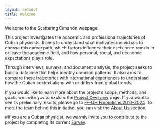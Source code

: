 ```yaml
---
layout: default
title: Welcome
---
```

Welcome to the Scattering Cimarrón webpage! 

This project investigates the academic and professional trajectories of Cuban physicists. It aims to understand what motivates individuals to choose this career path, which factors influence their decision to remain in or leave the academic field, and how personal, social, and economic expectations play a role. 

Through interviews, surveys, and document analysis, the project seeks to build a database that helps identify common patterns. It also aims to compare these trajectories with international experiences to understand how the Cuban context aligns with or differs from global trends. 

If you would like to learn more about the project’s scope, methods, and goals, we invite you to explore the <a href="{{ site.baseurl }}/Project/">Project Overview</a> page. If you want to see its preliminary results, please go to <a href="{{ site.baseurl }}/Promo_2010_2024/">FF-UH Promotions 2010–2024</a>. To meet the team behind this initiative, you can visit the <a href="{{ site.baseurl }}/Aboutus/">About Us</a> section.

#If you are a Cuban physicist, we warmly invite you to contribute to the project by completing its current <a href="{{ site.baseurl }}/survey/">Survey</a>.
